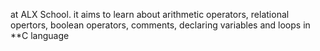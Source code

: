 at ALX School. it aims to learn about arithmetic operators, relational opertors, boolean operators, comments, declaring variables and loops in **C language
